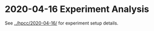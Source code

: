 # 2020-04-16 Experiment Analysis

See [../hpcc/2020-04-16/](../hpcc/2020-04-16/) for experiment setup details.